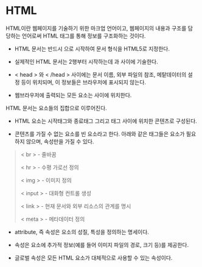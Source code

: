 # HTML
HTML이란 웹페이지를 기술하기 위한 마크업 언어이고, 웹페이지의 내용과 구조를 담당하는 언어로써 HTML 태그를 통해 정보를 구조화하는 것이다.

- HTML 문서는 반드시 <!DOCTYPE html>으로 시작하여 문서 형식을 HTML5로 지정한다.

- 실제적인 HTML 문서는 2행부터 시작하는데 <html> 과 </html> 사이에 기술한다.

- < head > 와 < /head > 사이에는 문서 이름, 외부 파일의 참조, 메탙데이터의 설정 등이 위치되며, 이 정보들은 브라우저에 표시되지 않는다.

- 웹브라우저에 출력되는 모든 요소는 <body> </body> 사이에 위치한다.

HTML 문서는 요소들의 집합으로 이루어진다.

- HTML 요소는 시작태그와 종료태그 그리고 태그 사이에 위치한 콘텐츠로 구성된다.

- 콘텐츠를 가질 수 없는 요소를 빈 요소라고 한다. 아래와 같은 태그들은 요소가 필요하지 않으며, 속성만을 가질  수 있다.

> < br > - 줄바꿈
> 
> < hr > - 수평 가로선 정의
> 
> < img > - 이미지 정의
> 
> < input > - 대화형 컨트롤 생성
> 
> < link > - 현재 문서와 외부 리소스의 관계를 명시
> 
> < meta > - 메타데이터 정의

- attribute, 즉 속성은 요소의 성질, 특성을 정의하는 명세이다.

- 속성은 요소에 추가적 정보(예를 들어 이미지 파일의 경로, 크기 등)를 제공한다.

- 글로벌 속성은 모든 HTML 요소가 대체적으로 사용할 수 있는 속성이다.
